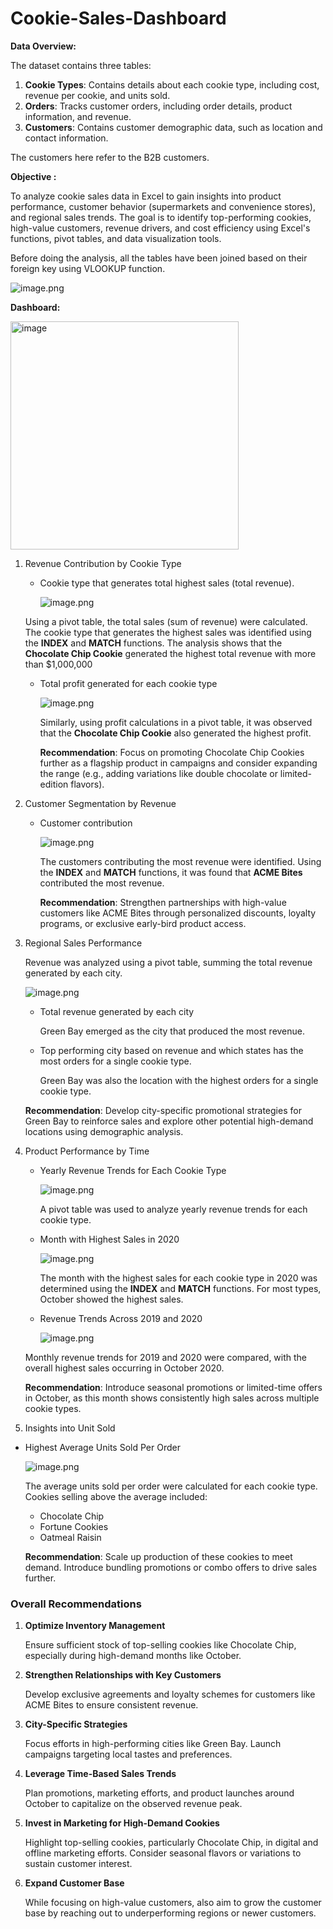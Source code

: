 # Cookie-Sales-Dashboard

**Data Overview:**

The dataset contains three tables: 

1. **Cookie Types**: Contains details about each cookie type, including cost, revenue per cookie, and units sold.
2. **Orders**: Tracks customer orders, including order details, product information, and revenue.
3. **Customers**: Contains customer demographic data, such as location and contact information.

The customers here refer to the B2B customers. 

**Objective :** 

To analyze cookie sales data in Excel to gain insights into product performance, customer behavior (supermarkets and convenience stores), and regional sales trends. The goal is to identify top-performing cookies, high-value customers, revenue drivers, and cost efficiency using Excel's functions, pivot tables, and data visualization tools.

Before doing the analysis, all the tables have been joined based on their foreign key using VLOOKUP function. 

![image.png](attachment:627f6da6-ea28-4f54-989a-51dfe547e345:image.png)

**Dashboard:**

<img width="365" alt="image" src="https://github.com/user-attachments/assets/698f44e7-f52b-4b60-af0b-a99c12f4aac7" />


1. Revenue Contribution by Cookie Type 
    - Cookie type that generates total highest sales (total revenue).
        
        ![image.png](attachment:b73bbe7e-440f-403b-bab5-77935d9f869f:image.png)
        
     Using a pivot table, the total sales (sum of revenue) were calculated. The cookie type that generates the highest sales was identified using the **INDEX** and **MATCH** functions. The analysis shows that the **Chocolate Chip Cookie** generated the highest total revenue with more than $1,000,000
        
    - Total profit generated for each cookie type
        
        ![image.png](attachment:b4e28a8a-64af-4708-878b-32b4359f3d80:image.png)
        
        Similarly, using profit calculations in a pivot table, it was observed that the **Chocolate Chip Cookie** also generated the highest profit.
        
        **Recommendation**: Focus on promoting Chocolate Chip Cookies further as a flagship product in campaigns and consider expanding the range (e.g., adding variations like double chocolate or limited-edition flavors).
        
2. Customer Segmentation by Revenue 
    - Customer contribution
        
        ![image.png](attachment:859fbd79-83fe-4a65-a16e-b7a5058ce620:image.png)
        
        The customers contributing the most revenue were identified. Using the **INDEX** and **MATCH** functions, it was found that **ACME Bites** contributed the most revenue.
        
        **Recommendation**: Strengthen partnerships with high-value customers like ACME Bites through personalized discounts, loyalty programs, or exclusive early-bird product access.
        
3. Regional Sales Performance
    
    Revenue was analyzed using a pivot table, summing the total revenue generated by each city.
    
    ![image.png](attachment:76ffb4c6-9ebb-45bb-a261-eddc37dad919:image.png)
    
    - Total revenue generated by each city
        
        Green Bay emerged as the city that produced the most revenue.
        
    - Top performing city based on revenue and  which states has the most orders for a single cookie type.
        
        Green Bay was also the location with the highest orders for a single cookie type. 
        
    
    **Recommendation**: Develop city-specific promotional strategies for Green Bay to reinforce sales and explore other potential high-demand locations using demographic analysis.
    
4. Product Performance by Time 
    - Yearly Revenue Trends for Each Cookie Type
        
        ![image.png](attachment:9ece6271-070b-4f89-9642-9c988cb3ef65:image.png)
        
        A pivot table was used to analyze yearly revenue trends for each cookie type.
        
    - Month with Highest Sales in 2020
        
        ![image.png](attachment:2d355720-8342-48b6-99a4-7c53ea66dee3:image.png)
        
        The month with the highest sales for each cookie type in 2020 was determined using the **INDEX** and **MATCH** functions. For most types, October showed the highest sales.
        
    - Revenue Trends Across 2019 and 2020
        
        ![image.png](attachment:65dda626-31b9-472e-a069-66991d219745:image.png)
        
    
    Monthly revenue trends for 2019 and 2020 were compared, with the overall highest sales occurring in October 2020.
    
    **Recommendation**: Introduce seasonal promotions or limited-time offers in October, as this month shows consistently high sales across multiple cookie types.
    
5. Insights into Unit Sold 
- Highest Average Units Sold Per Order
    
    ![image.png](attachment:027764ff-f10f-454f-ae96-321533437244:image.png)
    
    The average units sold per order were calculated for each cookie type. Cookies selling above the average included:
    
    - Chocolate Chip
    - Fortune Cookies
    - Oatmeal Raisin
    
    **Recommendation**: Scale up production of these cookies to meet demand. Introduce bundling promotions or combo offers to drive sales further.
    

### Overall Recommendations

1. **Optimize Inventory Management**
    
    Ensure sufficient stock of top-selling cookies like Chocolate Chip, especially during high-demand months like October.
    
2. **Strengthen Relationships with Key Customers**
    
    Develop exclusive agreements and loyalty schemes for customers like ACME Bites to ensure consistent revenue.
    
3. **City-Specific Strategies**
    
    Focus efforts in high-performing cities like Green Bay. Launch campaigns targeting local tastes and preferences.
    
4. **Leverage Time-Based Sales Trends**
    
    Plan promotions, marketing efforts, and product launches around October to capitalize on the observed revenue peak.
    
5. **Invest in Marketing for High-Demand Cookies**
    
    Highlight top-selling cookies, particularly Chocolate Chip, in digital and offline marketing efforts. Consider seasonal flavors or variations to sustain customer interest.
    
6. **Expand Customer Base**
    
    While focusing on high-value customers, also aim to grow the customer base by reaching out to underperforming regions or newer customers.

